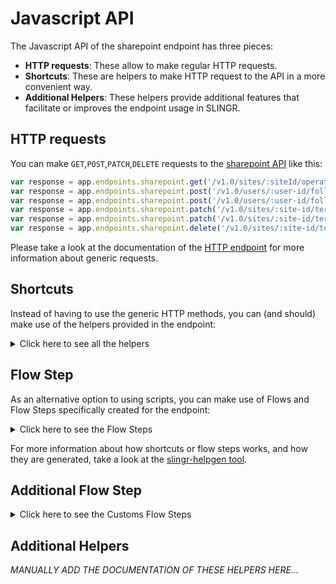 # Javascript API

The Javascript API of the sharepoint endpoint has three pieces:

- **HTTP requests**: These allow to make regular HTTP requests.
- **Shortcuts**: These are helpers to make HTTP request to the API in a more convenient way.
- **Additional Helpers**: These helpers provide additional features that facilitate or improves the endpoint usage in SLINGR.

## HTTP requests
You can make `GET`,`POST`,`PATCH`,`DELETE` requests to the [sharepoint API](API_URL_HERE) like this:
```javascript
var response = app.endpoints.sharepoint.get('/v1.0/sites/:siteId/operations/:richLongRunningOperation-ID')
var response = app.endpoints.sharepoint.post('/v1.0/users/:user-id/followedSites/remove', body)
var response = app.endpoints.sharepoint.post('/v1.0/users/:user-id/followedSites/remove')
var response = app.endpoints.sharepoint.patch('/v1.0/sites/:site-id/termStore/sets/:set-id', body)
var response = app.endpoints.sharepoint.patch('/v1.0/sites/:site-id/termStore/sets/:set-id')
var response = app.endpoints.sharepoint.delete('/v1.0/sites/:site-id/termStore/groups/:group-id')
```

Please take a look at the documentation of the [HTTP endpoint](https://github.com/slingr-stack/http-endpoint#javascript-api)
for more information about generic requests.

## Shortcuts

Instead of having to use the generic HTTP methods, you can (and should) make use of the helpers provided in the endpoint:
<details>
    <summary>Click here to see all the helpers</summary>

<br>

* API URL: '/v1.0/sites/:sitesId/permissions/:permissionId'
* HTTP Method: 'GET'
```javascript
app.endpoints.sharepoint.sites.permissions.get(sitesId)
```
---
* API URL: '/v1.0/sites/:sitesId/permissions'
* HTTP Method: 'GET'
```javascript
app.endpoints.sharepoint.sites.permissions.get()
```
---
* API URL: '/v1.0/sites/:hostname/:site-relative-path'
* HTTP Method: 'GET'
```javascript
app.endpoints.sharepoint.sites.get(hostname)
```
---
* API URL: '/v1.0/sites'
* HTTP Method: 'GET'
```javascript
app.endpoints.sharepoint.sites.get()
```
---
* API URL: '/v1.0/sites/:site-id/lists'
* HTTP Method: 'GET'
```javascript
app.endpoints.sharepoint.sites.lists.get()
```
---
* API URL: '/v1.0/sites/:site-id/lists/:list-id'
* HTTP Method: 'GET'
```javascript
app.endpoints.sharepoint.sites.lists.get(siteId)
```
---
* API URL: '/v1.0/me/followedSites'
* HTTP Method: 'GET'
```javascript
app.endpoints.sharepoint.me.followedSites.get()
```
---
* API URL: '/v1.0/sites/:site-id/columns'
* HTTP Method: 'GET'
```javascript
app.endpoints.sharepoint.sites.columns.get()
```
---
* API URL: '/v1.0/sites/:site-id/columns/:column-id'
* HTTP Method: 'GET'
```javascript
app.endpoints.sharepoint.sites.columns.get(siteId)
```
---
* API URL: '/v1.0/sites/:site-id/contentTypes'
* HTTP Method: 'GET'
```javascript
app.endpoints.sharepoint.sites.contentTypes.get()
```
---
* API URL: '/v1.0/sites/:site-id/contentTypes/:contentType-id'
* HTTP Method: 'GET'
```javascript
app.endpoints.sharepoint.sites.contentTypes.get(siteId)
```
---
* API URL: '/v1.0/sites/:siteId/getApplicableContentTypesForList'
* HTTP Method: 'GET'
```javascript
app.endpoints.sharepoint.sites.getApplicableContentTypesForList.get(siteId)
```
---
* API URL: '/v1.0/sites/:site-id/sites'
* HTTP Method: 'GET'
```javascript
app.endpoints.sharepoint.sites.sites.get(siteId)
```
---
* API URL: '/v1.0/sites/:siteId/operations'
* HTTP Method: 'GET'
```javascript
app.endpoints.sharepoint.sites.operations.get()
```
---
* API URL: '/v1.0/sites/:siteId/operations/:richLongRunningOperation-ID'
* HTTP Method: 'GET'
```javascript
app.endpoints.sharepoint.sites.operations.get(siteId)
```
---
* API URL: '/v1.0/sites/getAllSites'
* HTTP Method: 'GET'
```javascript
app.endpoints.sharepoint.sites.getAllSites.get()
```
---
* API URL: '/v1.0/sites/:site-id/lists/:list-id/items'
* HTTP Method: 'GET'
```javascript
app.endpoints.sharepoint.sites.lists.items.get(siteId)
```
---
* API URL: '/v1.0/sites/:site-id/lists/:list-id/items/:item-id'
* HTTP Method: 'GET'
```javascript
app.endpoints.sharepoint.sites.lists.items.get(siteId, listId)
```
---
* API URL: '/v1.0/sites/:site-id/lists/:list-id/columns'
* HTTP Method: 'GET'
```javascript
app.endpoints.sharepoint.sites.lists.columns.get(siteId)
```
---
* API URL: '/v1.0/sites/:site-id/lists/:list-id/columns/:column-id'
* HTTP Method: 'GET'
```javascript
app.endpoints.sharepoint.sites.lists.columns.get(siteId, listId)
```
---
* API URL: '/v1.0/sites/:site-id/lists/:list-id/contentTypes'
* HTTP Method: 'GET'
```javascript
app.endpoints.sharepoint.sites.lists.contentTypes.get(siteId)
```
---
* API URL: '/v1.0/sites/:site-id/lists/:list-id/contentTypes/:contentType-id'
* HTTP Method: 'GET'
```javascript
app.endpoints.sharepoint.sites.lists.contentTypes.get(siteId, listId)
```
---
* API URL: '/v1.0/sites/:siteId/lists/:listId/operations'
* HTTP Method: 'GET'
```javascript
app.endpoints.sharepoint.sites.lists.operations.get(siteId)
```
---
* API URL: '/v1.0/sites/:siteId/lists/:listId/operations/:richLongRunningOperation-ID'
* HTTP Method: 'GET'
```javascript
app.endpoints.sharepoint.sites.lists.operations.get(siteId, listId)
```
---
* API URL: '/v1.0/sites/:site-id/contentTypes/:contentType-id/columns/:column-id'
* HTTP Method: 'GET'
```javascript
app.endpoints.sharepoint.sites.contentTypes.columns.get(siteId, contentTypeId)
```
---
* API URL: '/v1.0/sites/:site-id/contentTypes/:contentType-id/columns'
* HTTP Method: 'GET'
```javascript
app.endpoints.sharepoint.sites.contentTypes.columns.get(siteId)
```
---
* API URL: '/v1.0/sites/:site-id/lists/:list-id/contentTypes/:contentType-id/columns/:column-id'
* HTTP Method: 'GET'
```javascript
app.endpoints.sharepoint.sites.lists.contentTypes.columns.get(siteId, listId, contentTypeId)
```
---
* API URL: '/v1.0/sites/:site-id/lists/:list-id/contentTypes/:contentType-id/columns'
* HTTP Method: 'GET'
```javascript
app.endpoints.sharepoint.sites.lists.contentTypes.columns.get(siteId, listId)
```
---
* API URL: '/v1.0/sites/:siteId/contentTypes/:contentTypeId/isPublished'
* HTTP Method: 'GET'
```javascript
app.endpoints.sharepoint.sites.contentTypes.isPublished.get(siteId, contentTypeId)
```
---
* API URL: '/v1.0/sites/:siteId/lists/:listId/contentTypes/getCompatibleHubContentTypes'
* HTTP Method: 'GET'
```javascript
app.endpoints.sharepoint.sites.lists.contentTypes.getCompatibleHubContentTypes.get(siteId, listId)
```
---
* API URL: '/v1.0/sites/:siteId/contentTypes/getCompatibleHubContentTypes'
* HTTP Method: 'GET'
```javascript
app.endpoints.sharepoint.sites.contentTypes.getCompatibleHubContentTypes.get(siteId)
```
---
* API URL: '/v1.0/sites/:site-id/items/:item-id/versions'
* HTTP Method: 'GET'
```javascript
app.endpoints.sharepoint.sites.items.versions.get(siteId, itemId)
```
---
* API URL: '/v1.0/sites/:site-id/lists/:list-id/items/:item-id/versions'
* HTTP Method: 'GET'
```javascript
app.endpoints.sharepoint.sites.lists.items.versions.get(siteId, listId, itemId)
```
---
* API URL: '/v1.0/sites/:site-id/analytics/allTime'
* HTTP Method: 'GET'
```javascript
app.endpoints.sharepoint.sites.analytics.allTime.get(siteId)
```
---
* API URL: '/v1.0/sites/:site-id/lists/:list-id/items/:item-id/analytics/allTime'
* HTTP Method: 'GET'
```javascript
app.endpoints.sharepoint.sites.lists.items.analytics.allTime.get(siteId, listId, itemId)
```
---
* API URL: '/v1.0/drives/:drive-id/items/:item-id/analytics/lastSevenDays'
* HTTP Method: 'GET'
```javascript
app.endpoints.sharepoint.drives.items.analytics.lastSevenDays.get(driveId, itemId)
```
---
* API URL: '/v1.0/sites/:site-id/analytics/lastSevenDays'
* HTTP Method: 'GET'
```javascript
app.endpoints.sharepoint.sites.analytics.lastSevenDays.get(siteId)
```
---
* API URL: '/v1.0/sites/:site-id/lists/:list-id/items/:item-id/analytics/lastSevenDays'
* HTTP Method: 'GET'
```javascript
app.endpoints.sharepoint.sites.lists.items.analytics.lastSevenDays.get(siteId, listId, itemId)
```
---
* API URL: '/v1.0/sites/:siteId/lists/:listId/items/:itemId/documentSetVersions'
* HTTP Method: 'GET'
```javascript
app.endpoints.sharepoint.sites.lists.items.documentSetVersions.get(siteId, listId)
```
---
* API URL: '/v1.0/sites/:siteId/lists/:listId/items/:itemId/documentSetVersions/:documentSetVersionId'
* HTTP Method: 'GET'
```javascript
app.endpoints.sharepoint.sites.lists.items.documentSetVersions.get(siteId, listId, itemId)
```
---
* API URL: '/v1.0/sites/:site-id/termStore'
* HTTP Method: 'GET'
```javascript
app.endpoints.sharepoint.sites.termStore.get(siteId)
```
---
* API URL: '/v1.0/sites/:site-id/termStore/groups'
* HTTP Method: 'GET'
```javascript
app.endpoints.sharepoint.sites.termStore.groups.get()
```
---
* API URL: '/v1.0/sites/:site-id/termStore/groups/:group-id'
* HTTP Method: 'GET'
```javascript
app.endpoints.sharepoint.sites.termStore.groups.get(siteId)
```
---
* API URL: '/v1.0/sites/:site-id/termStore/groups/:group-id/sets'
* HTTP Method: 'GET'
```javascript
app.endpoints.sharepoint.sites.termStore.groups.sets.get(siteId, groupId)
```
---
* API URL: '/v1.0/sites/:site-id/termStore/sets/:set-id'
* HTTP Method: 'GET'
```javascript
app.endpoints.sharepoint.sites.termStore.sets.get(siteId, setId)
```
---
* API URL: '/v1.0/sites/:site-id/termStore/sets/:set-id/children'
* HTTP Method: 'GET'
```javascript
app.endpoints.sharepoint.sites.termStore.sets.children.get(siteId, setId)
```
---
* API URL: '/v1.0/sites/:site-id/termStore/sets/:set-id/terms/:term-id/children'
* HTTP Method: 'GET'
```javascript
app.endpoints.sharepoint.sites.termStore.sets.terms.children.get(siteId, setId, termId)
```
---
* API URL: '/v1.0/sites/:site-id/termStore/groups/:group-id/sets/:set-id/terms/:term-id'
* HTTP Method: 'GET'
```javascript
app.endpoints.sharepoint.sites.termStore.groups.sets.terms.get(siteId, groupId, setId, termId)
```
---
* API URL: '/v1.0/sites/:site-id/termStore/sets/:set-id/terms/:term-id'
* HTTP Method: 'GET'
```javascript
app.endpoints.sharepoint.sites.termStore.sets.terms.get(siteId, setId, termId)
```
---
* API URL: '/v1.0/sites/:site-id/termStore/sets/:set-id/relations'
* HTTP Method: 'GET'
```javascript
app.endpoints.sharepoint.sites.termStore.sets.relations.get(siteId, setId)
```
---
* API URL: '/v1.0/sites/:site-id/termStore/sets/:set-id/terms/:term-id/relations'
* HTTP Method: 'GET'
```javascript
app.endpoints.sharepoint.sites.termStore.sets.terms.relations.get(siteId, setId, termId)
```
---
* API URL: '/v1.0/admin/sharepoint/settings'
* HTTP Method: 'GET'
```javascript
app.endpoints.sharepoint.admin.sharepoint.settings.get()
```
---
* API URL: '/v1.0/sites/:sitesId/permissions'
* HTTP Method: 'POST'
```javascript
app.endpoints.sharepoint.sites.permissions.post(sitesId, body)
```
---
* API URL: '/v1.0/users/:user-id/followedSites/add'
* HTTP Method: 'POST'
```javascript
app.endpoints.sharepoint.users.followedSites.add.post(userId, body)
```
---
* API URL: '/v1.0/users/:user-id/followedSites/remove'
* HTTP Method: 'POST'
```javascript
app.endpoints.sharepoint.users.followedSites.remove.post(userId, body)
```
---
* API URL: '/v1.0/sites/:site-id/columns'
* HTTP Method: 'POST'
```javascript
app.endpoints.sharepoint.sites.columns.post(siteId, body)
```
---
* API URL: '/v1.0/sites/:site-id/contentTypes'
* HTTP Method: 'POST'
```javascript
app.endpoints.sharepoint.sites.contentTypes.post(siteId, body)
```
---
* API URL: '/v1.0/sites/:site-id/lists'
* HTTP Method: 'POST'
```javascript
app.endpoints.sharepoint.sites.lists.post(siteId, body)
```
---
* API URL: '/v1.0/sites/:site-id/lists/:list-id/columns'
* HTTP Method: 'POST'
```javascript
app.endpoints.sharepoint.sites.lists.columns.post(siteId, listId, body)
```
---
* API URL: '/v1.0/sites/:site-id/lists/:list-id/contentTypes/addCopy'
* HTTP Method: 'POST'
```javascript
app.endpoints.sharepoint.sites.lists.contentTypes.addCopy.post(siteId, listId, body)
```
---
* API URL: '/v1.0/sites/:siteId/contentTypes/:contentTypeId/publish'
* HTTP Method: 'POST'
```javascript
app.endpoints.sharepoint.sites.contentTypes.publish.post(siteId, contentTypeId, body)
```
---
* API URL: '/v1.0/sites/:siteId/contentTypes/:contentTypeId/unpublish'
* HTTP Method: 'POST'
```javascript
app.endpoints.sharepoint.sites.contentTypes.unpublish.post(siteId, contentTypeId, body)
```
---
* API URL: '/v1.0/sites/:siteId/lists/:listId/contentTypes/addCopyFromContentTypeHub'
* HTTP Method: 'POST'
```javascript
app.endpoints.sharepoint.sites.lists.contentTypes.addCopyFromContentTypeHub.post(siteId, listId, body)
```
---
* API URL: '/v1.0/sites/:siteId/contentTypes/addCopyFromContentTypeHub'
* HTTP Method: 'POST'
```javascript
app.endpoints.sharepoint.sites.contentTypes.addCopyFromContentTypeHub.post(siteId, body)
```
---
* API URL: '/v1.0/sites/:siteId/contentTypes/:contentTypeId/associateWithHubSites'
* HTTP Method: 'POST'
```javascript
app.endpoints.sharepoint.sites.contentTypes.associateWithHubSites.post(siteId, contentTypeId, body)
```
---
* API URL: '/v1.0/sites/:siteId/contentTypes/:contentTypeId/copyToDefaultContentLocation'
* HTTP Method: 'POST'
```javascript
app.endpoints.sharepoint.sites.contentTypes.copyToDefaultContentLocation.post(siteId, contentTypeId, body)
```
---
* API URL: '/v1.0/sites/:site-id/contentTypes/:contentType-id/columns'
* HTTP Method: 'POST'
```javascript
app.endpoints.sharepoint.sites.contentTypes.columns.post(siteId, contentTypeId, body)
```
---
* API URL: '/v1.0/sites/:site-id/lists/:list-id/contentTypes/:contentType-id/column'
* HTTP Method: 'POST'
```javascript
app.endpoints.sharepoint.sites.lists.contentTypes.column.post(siteId, listId, contentTypeId, body)
```
---
* API URL: '/v1.0/sites/:site-id/lists/:list-id/items'
* HTTP Method: 'POST'
```javascript
app.endpoints.sharepoint.sites.lists.items.post(siteId, listId, body)
```
---
* API URL: '/v1.0/sites/:siteId/lists/:listId/items/:itemId/documentSetVersions'
* HTTP Method: 'POST'
```javascript
app.endpoints.sharepoint.sites.lists.items.documentSetVersions.post(siteId, listId, itemId, body)
```
---
* API URL: '/v1.0/sites/:siteId/lists/:listId/items/:itemId/documentSetVersions/:documentSetVersionId/restore'
* HTTP Method: 'POST'
```javascript
app.endpoints.sharepoint.sites.lists.items.documentSetVersions.restore.post(siteId, listId, itemId, documentSetVersionId, body)
```
---
* API URL: '/v1.0/sites/:site-id/termStore/groups'
* HTTP Method: 'POST'
```javascript
app.endpoints.sharepoint.sites.termStore.groups.post(siteId, body)
```
---
* API URL: '/v1.0/sites/:site-id/termStore/sets'
* HTTP Method: 'POST'
```javascript
app.endpoints.sharepoint.sites.termStore.sets.post(siteId, body)
```
---
* API URL: '/v1.0/sites/:site-id/termStore/sets/:set-id/terms/:term-id/children'
* HTTP Method: 'POST'
```javascript
app.endpoints.sharepoint.sites.termStore.sets.terms.children.post(siteId, setId, termId, body)
```
---
* API URL: '/v1.0/sites/:site-id/termStore/sets/:set-id/children'
* HTTP Method: 'POST'
```javascript
app.endpoints.sharepoint.sites.termStore.sets.children.post(siteId, setId, body)
```
---
* API URL: '/v1.0/sites/:site-id/termStore/sets/:set-id/terms/:term-id/relations'
* HTTP Method: 'POST'
```javascript
app.endpoints.sharepoint.sites.termStore.sets.terms.relations.post(siteId, setId, termId, body)
```
---
* API URL: '/v1.0/sites/:sitesId/permissions/:permissionId'
* HTTP Method: 'PATCH'
```javascript
app.endpoints.sharepoint.sites.permissions.patch(sitesId, permissionId, body)
```
---
* API URL: '/v1.0/sites/:site-id/columns/:column-id'
* HTTP Method: 'PATCH'
```javascript
app.endpoints.sharepoint.sites.columns.patch(siteId, columnId, body)
```
---
* API URL: '/v1.0/sites/:site-id/lists/:list-id/columns/:column-id'
* HTTP Method: 'PATCH'
```javascript
app.endpoints.sharepoint.sites.lists.columns.patch(siteId, listId, columnId, body)
```
---
* API URL: '/v1.0/sites/:site-id/contentTypes/:contentType-id/columns/:column-id'
* HTTP Method: 'PATCH'
```javascript
app.endpoints.sharepoint.sites.contentTypes.columns.patch(siteId, contentTypeId, columnId, body)
```
---
* API URL: '/v1.0/sites/:site-id/lists/:list-id/contentTypes/:contentType-id/columns/:column-id'
* HTTP Method: 'PATCH'
```javascript
app.endpoints.sharepoint.sites.lists.contentTypes.columns.patch(siteId, listId, contentTypeId, columnId, body)
```
---
* API URL: '/v1.0/sites/:site-id/contentTypes/:contentType-id'
* HTTP Method: 'PATCH'
```javascript
app.endpoints.sharepoint.sites.contentTypes.patch(siteId, contentTypeId, body)
```
---
* API URL: '/v1.0/sites/:site-id/lists/:list-id/contentTypes/:contentType-id'
* HTTP Method: 'PATCH'
```javascript
app.endpoints.sharepoint.sites.lists.contentTypes.patch(siteId, listId, contentTypeId, body)
```
---
* API URL: '/v1.0/sites/:site-id/lists/:list-id/items/:item-id'
* HTTP Method: 'PATCH'
```javascript
app.endpoints.sharepoint.sites.lists.items.patch(siteId, listId, itemId, body)
```
---
* API URL: '/v1.0/sites/:site-id/lists/:list-id/items/:item-id/fields'
* HTTP Method: 'PATCH'
```javascript
app.endpoints.sharepoint.sites.lists.items.fields.patch(siteId, listId, itemId, body)
```
---
* API URL: '/v1.0/sites/:site-id/termStore'
* HTTP Method: 'PATCH'
```javascript
app.endpoints.sharepoint.sites.termStore.patch(siteId, body)
```
---
* API URL: '/v1.0/sites/:site-id/termStore/sets/:set-id'
* HTTP Method: 'PATCH'
```javascript
app.endpoints.sharepoint.sites.termStore.sets.patch(siteId, setId, body)
```
---
* API URL: '/v1.0/sites/:site-id/termStore/sets/:set-id/terms/:term-id'
* HTTP Method: 'PATCH'
```javascript
app.endpoints.sharepoint.sites.termStore.sets.terms.patch(siteId, setId, termId, body)
```
---
* API URL: '/v1.0/admin/sharepoint/settings'
* HTTP Method: 'PATCH'
```javascript
app.endpoints.sharepoint.admin.sharepoint.settings.patch(body)
```
---
* API URL: '/v1.0/sites/:site-id/columns/:column-id'
* HTTP Method: 'DELETE'
```javascript
app.endpoints.sharepoint.sites.columns.delete(siteId, columnId)
```
---
* API URL: '/v1.0/sites/:site-id/lists/:list-id/columns/:column-id'
* HTTP Method: 'DELETE'
```javascript
app.endpoints.sharepoint.sites.lists.columns.delete(siteId, listId, columnId)
```
---
* API URL: '/v1.0/sites/:site-id/contentTypes/:contentType-id/columns/:column-id'
* HTTP Method: 'DELETE'
```javascript
app.endpoints.sharepoint.sites.contentTypes.columns.delete(siteId, contentTypeId, columnId)
```
---
* API URL: '/v1.0/sites/:site-id/lists/:list-id/contentTypes/:contentType-id/columns/:column-id'
* HTTP Method: 'DELETE'
```javascript
app.endpoints.sharepoint.sites.lists.contentTypes.columns.delete(siteId, listId, contentTypeId, columnId)
```
---
* API URL: '/v1.0/sites/:site-id/contentTypes/:contentType-id'
* HTTP Method: 'DELETE'
```javascript
app.endpoints.sharepoint.sites.contentTypes.delete(siteId, contentTypeId)
```
---
* API URL: '/v1.0/sites/:site-id/lists/:list-id/contentTypes/:contentType-id'
* HTTP Method: 'DELETE'
```javascript
app.endpoints.sharepoint.sites.lists.contentTypes.delete(siteId, listId, contentTypeId)
```
---
* API URL: '/v1.0/sites/:site-id/lists/:list-id/items/:item-id'
* HTTP Method: 'DELETE'
```javascript
app.endpoints.sharepoint.sites.lists.items.delete(siteId, listId, itemId)
```
---
* API URL: '/v1.0/sites/:siteId/lists/:listId/items/:itemId/documentSetVersions/:documentSetVersionId'
* HTTP Method: 'DELETE'
```javascript
app.endpoints.sharepoint.sites.lists.items.documentSetVersions.delete(siteId, listId, itemId, documentSetVersionId)
```
---
* API URL: '/v1.0/sites/:site-id/termStore/groups/:group-id'
* HTTP Method: 'DELETE'
```javascript
app.endpoints.sharepoint.sites.termStore.groups.delete(siteId, groupId)
```
---
* API URL: '/v1.0/sites/:site-id/termStore/sets/:set-id'
* HTTP Method: 'DELETE'
```javascript
app.endpoints.sharepoint.sites.termStore.sets.delete(siteId, setId)
```
---
* API URL: '/v1.0/sites/:site-id/termStore/sets/:set-id/terms/:term-id'
* HTTP Method: 'DELETE'
```javascript
app.endpoints.sharepoint.sites.termStore.sets.terms.delete(siteId, setId, termId)
```
---

</details>
    
## Flow Step

As an alternative option to using scripts, you can make use of Flows and Flow Steps specifically created for the endpoint: 
<details>
    <summary>Click here to see the Flow Steps</summary>

<br>



### Generic Flow Step

Generic flow step for full use of the entire endpoint and its services.

<h3>Inputs</h3>

<table>
    <thead>
    <tr>
        <th>Label</th>
        <th>Type</th>
        <th>Required</th>
        <th>Default</th>
        <th>Visibility</th>
        <th>Description</th>
    </tr>
    </thead>
    <tbody>
    <tr>
        <td>URL (Method)</td>
        <td>choice</td>
        <td>yes</td>
        <td> - </td>
        <td>Always</td>
        <td>
            This is the http method to be used against the endpoint. <br>
            Possible values are: <br>
            <i><strong>GET,POST,PATCH,DELETE</strong></i>
        </td>
    </tr>
    <tr>
        <td>URL (Path)</td>
        <td>choice</td>
        <td>yes</td>
        <td> - </td>
        <td>Always</td>
        <td>
            The url to which this endpoint will send the request. This is the exact service to which the http request will be made. <br>
            Possible values are: <br>
            <i><strong>/v1.0/sites/{sitesId}/permissions/{permissionId}<br>/v1.0/sites/{sitesId}/permissions<br>/v1.0/sites/{hostname}/{site-relative-path}<br>/v1.0/sites<br>/v1.0/sites/{site-id}/lists<br>/v1.0/sites/{site-id}/lists/{list-id}<br>/v1.0/me/followedSites<br>/v1.0/sites/{site-id}/columns<br>/v1.0/sites/{site-id}/columns/{column-id}<br>/v1.0/sites/{site-id}/contentTypes<br>/v1.0/sites/{site-id}/contentTypes/{contentType-id}<br>/v1.0/sites/{siteId}/getApplicableContentTypesForList<br>/v1.0/sites/{site-id}/sites<br>/v1.0/sites/{siteId}/operations<br>/v1.0/sites/{siteId}/operations/{richLongRunningOperation-ID}<br>/v1.0/sites/getAllSites<br>/v1.0/sites/{site-id}/lists/{list-id}/items<br>/v1.0/sites/{site-id}/lists/{list-id}/items/{item-id}<br>/v1.0/sites/{site-id}/lists/{list-id}/columns<br>/v1.0/sites/{site-id}/lists/{list-id}/columns/{column-id}<br>/v1.0/sites/{site-id}/lists/{list-id}/contentTypes<br>/v1.0/sites/{site-id}/lists/{list-id}/contentTypes/{contentType-id}<br>/v1.0/sites/{siteId}/lists/{listId}/operations<br>/v1.0/sites/{siteId}/lists/{listId}/operations/{richLongRunningOperation-ID}<br>/v1.0/sites/{site-id}/contentTypes/{contentType-id}/columns/{column-id}<br>/v1.0/sites/{site-id}/contentTypes/{contentType-id}/columns<br>/v1.0/sites/{site-id}/lists/{list-id}/contentTypes/{contentType-id}/columns/{column-id}<br>/v1.0/sites/{site-id}/lists/{list-id}/contentTypes/{contentType-id}/columns<br>/v1.0/sites/{siteId}/contentTypes/{contentTypeId}/isPublished<br>/v1.0/sites/{siteId}/lists/{listId}/contentTypes/getCompatibleHubContentTypes<br>/v1.0/sites/{siteId}/contentTypes/getCompatibleHubContentTypes<br>/v1.0/sites/{site-id}/items/{item-id}/versions<br>/v1.0/sites/{site-id}/lists/{list-id}/items/{item-id}/versions<br>/v1.0/sites/{site-id}/analytics/allTime<br>/v1.0/sites/{site-id}/lists/{list-id}/items/{item-id}/analytics/allTime<br>/v1.0/drives/{drive-id}/items/{item-id}/analytics/lastSevenDays<br>/v1.0/sites/{site-id}/analytics/lastSevenDays<br>/v1.0/sites/{site-id}/lists/{list-id}/items/{item-id}/analytics/lastSevenDays<br>/v1.0/sites/{siteId}/lists/{listId}/items/{itemId}/documentSetVersions<br>/v1.0/sites/{siteId}/lists/{listId}/items/{itemId}/documentSetVersions/{documentSetVersionId}<br>/v1.0/sites/{site-id}/termStore<br>/v1.0/sites/{site-id}/termStore/groups<br>/v1.0/sites/{site-id}/termStore/groups/{group-id}<br>/v1.0/sites/{site-id}/termStore/groups/{group-id}/sets<br>/v1.0/sites/{site-id}/termStore/sets/{set-id}<br>/v1.0/sites/{site-id}/termStore/sets/{set-id}/children<br>/v1.0/sites/{site-id}/termStore/sets/{set-id}/terms/{term-id}/children<br>/v1.0/sites/{site-id}/termStore/groups/{group-id}/sets/{set-id}/terms/{term-id}<br>/v1.0/sites/{site-id}/termStore/sets/{set-id}/terms/{term-id}<br>/v1.0/sites/{site-id}/termStore/sets/{set-id}/relations<br>/v1.0/sites/{site-id}/termStore/sets/{set-id}/terms/{term-id}/relations<br>/v1.0/admin/sharepoint/settings<br>/v1.0/sites/{sitesId}/permissions<br>/v1.0/users/{user-id}/followedSites/add<br>/v1.0/users/{user-id}/followedSites/remove<br>/v1.0/sites/{site-id}/columns<br>/v1.0/sites/{site-id}/contentTypes<br>/v1.0/sites/{site-id}/lists<br>/v1.0/sites/{site-id}/lists/{list-id}/columns<br>/v1.0/sites/{site-id}/lists/{list-id}/contentTypes/addCopy<br>/v1.0/sites/{siteId}/contentTypes/{contentTypeId}/publish<br>/v1.0/sites/{siteId}/contentTypes/{contentTypeId}/unpublish<br>/v1.0/sites/{siteId}/lists/{listId}/contentTypes/addCopyFromContentTypeHub<br>/v1.0/sites/{siteId}/contentTypes/addCopyFromContentTypeHub<br>/v1.0/sites/{siteId}/contentTypes/{contentTypeId}/associateWithHubSites<br>/v1.0/sites/{siteId}/contentTypes/{contentTypeId}/copyToDefaultContentLocation<br>/v1.0/sites/{site-id}/contentTypes/{contentType-id}/columns<br>/v1.0/sites/{site-id}/lists/{list-id}/contentTypes/{contentType-id}/column<br>/v1.0/sites/{site-id}/lists/{list-id}/items<br>/v1.0/sites/{siteId}/lists/{listId}/items/{itemId}/documentSetVersions<br>/v1.0/sites/{siteId}/lists/{listId}/items/{itemId}/documentSetVersions/{documentSetVersionId}/restore<br>/v1.0/sites/{site-id}/termStore/groups<br>/v1.0/sites/{site-id}/termStore/sets<br>/v1.0/sites/{site-id}/termStore/sets/{set-id}/terms/{term-id}/children<br>/v1.0/sites/{site-id}/termStore/sets/{set-id}/children<br>/v1.0/sites/{site-id}/termStore/sets/{set-id}/terms/{term-id}/relations<br>/v1.0/sites/{sitesId}/permissions/{permissionId}<br>/v1.0/sites/{site-id}/columns/{column-id}<br>/v1.0/sites/{site-id}/lists/{list-id}/columns/{column-id}<br>/v1.0/sites/{site-id}/contentTypes/{contentType-id}/columns/{column-id}<br>/v1.0/sites/{site-id}/lists/{list-id}/contentTypes/{contentType-id}/columns/{column-id}<br>/v1.0/sites/{site-id}/contentTypes/{contentType-id}<br>/v1.0/sites/{site-id}/lists/{list-id}/contentTypes/{contentType-id}<br>/v1.0/sites/{site-id}/lists/{list-id}/items/{item-id}<br>/v1.0/sites/{site-id}/lists/{list-id}/items/{item-id}/fields<br>/v1.0/sites/{site-id}/termStore<br>/v1.0/sites/{site-id}/termStore/sets/{set-id}<br>/v1.0/sites/{site-id}/termStore/sets/{set-id}/terms/{term-id}<br>/v1.0/admin/sharepoint/settings<br>/v1.0/sites/{site-id}/columns/{column-id}<br>/v1.0/sites/{site-id}/lists/{list-id}/columns/{column-id}<br>/v1.0/sites/{site-id}/contentTypes/{contentType-id}/columns/{column-id}<br>/v1.0/sites/{site-id}/lists/{list-id}/contentTypes/{contentType-id}/columns/{column-id}<br>/v1.0/sites/{site-id}/contentTypes/{contentType-id}<br>/v1.0/sites/{site-id}/lists/{list-id}/contentTypes/{contentType-id}<br>/v1.0/sites/{site-id}/lists/{list-id}/items/{item-id}<br>/v1.0/sites/{siteId}/lists/{listId}/items/{itemId}/documentSetVersions/{documentSetVersionId}<br>/v1.0/sites/{site-id}/termStore/groups/{group-id}<br>/v1.0/sites/{site-id}/termStore/sets/{set-id}<br>/v1.0/sites/{site-id}/termStore/sets/{set-id}/terms/{term-id}<br></strong></i>
        </td>
    </tr>
    <tr>
        <td>Headers</td>
        <td>keyValue</td>
        <td>no</td>
        <td> - </td>
        <td>Always</td>
        <td>
            Used when you want to have a custom http header for the request.
        </td>
    </tr>
    <tr>
        <td>Query Params</td>
        <td>keyValue</td>
        <td>no</td>
        <td> - </td>
        <td>Always</td>
        <td>
            Used when you want to have a custom query params for the http call.
        </td>
    </tr>
    <tr>
        <td>Body</td>
        <td>json</td>
        <td>no</td>
        <td> - </td>
        <td>Always</td>
        <td>
            A payload of data can be sent to the server in the body of the request.
        </td>
    </tr>
    <tr>
        <td>Override Settings</td>
        <td>boolean</td>
        <td>no</td>
        <td> false </td>
        <td>Always</td>
        <td></td>
    </tr>
    <tr>
        <td>Follow Redirect</td>
        <td>boolean</td>
        <td>no</td>
        <td> false </td>
        <td> overrideSettings </td>
        <td>Indicates that the resource has to be downloaded into a file instead of returning it in the response.</td>
    </tr>
    <tr>
        <td>Download</td>
        <td>boolean</td>
        <td>no</td>
        <td> false </td>
        <td> overrideSettings </td>
        <td>If true the method won't return until the file has been downloaded, and it will return all the information of the file.</td>
    </tr>
    <tr>
        <td>File name</td>
        <td>text</td>
        <td>no</td>
        <td></td>
        <td> overrideSettings </td>
        <td>If provided, the file will be stored with this name. If empty the file name will be calculated from the URL.</td>
    </tr>
    <tr>
        <td>Full response</td>
        <td> boolean </td>
        <td>no</td>
        <td> false </td>
        <td> overrideSettings </td>
        <td>Include extended information about response</td>
    </tr>
    <tr>
        <td>Connection Timeout</td>
        <td> number </td>
        <td>no</td>
        <td> 5000 </td>
        <td> overrideSettings </td>
        <td>Connect timeout interval, in milliseconds (0 = infinity).</td>
    </tr>
    <tr>
        <td>Read Timeout</td>
        <td> number </td>
        <td>no</td>
        <td> 60000 </td>
        <td> overrideSettings </td>
        <td>Read timeout interval, in milliseconds (0 = infinity).</td>
    </tr>
    </tbody>
</table>

<h3>Outputs</h3>

<table>
    <thead>
    <tr>
        <th>Name</th>
        <th>Type</th>
        <th>Description</th>
    </tr>
    </thead>
    <tbody>
    <tr>
        <td>response</td>
        <td>object</td>
        <td>
            Object resulting from the response to the endpoint call.
        </td>
    </tr>
    </tbody>
</table>


</details>

For more information about how shortcuts or flow steps works, and how they are generated, take a look at the [slingr-helpgen tool](https://github.com/slingr-stack/slingr-helpgen).

## Additional Flow Step


<details>
    <summary>Click here to see the Customs Flow Steps</summary>

<br>



### Custom Flow Steps Name

Description of Custom Flow Steps

*MANUALLY ADD THE DOCUMENTATION OF THESE FLOW STEPS HERE...*


</details>

## Additional Helpers
*MANUALLY ADD THE DOCUMENTATION OF THESE HELPERS HERE...*